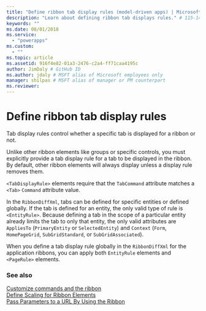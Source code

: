 ```yaml
---
title: "Define ribbon tab display rules (model-driven apps) | Microsoft Docs" # Intent and product brand in a unique string of 43-59 chars including spaces"
description: "Learn about defining ribbon tab displays rules." # 115-145 characters including spaces. This abstract displays in the search result."
keywords: ""
ms.date: 08/01/2018
ms.service:
  - "powerapps"
ms.custom:
  - ""
ms.topic: article
ms.assetid: 916f4e82-01a3-2476-c2a4-ff71caa4195c
author: JimDaly # GitHub ID
ms.author: jdaly # MSFT alias of Microsoft employees only
manager: shilpas # MSFT alias of manager or PM counterpart
ms.reviewer: 
---
```


# Define ribbon tab display rules

<!-- https://docs.microsoft.com/en-us/dynamics365/customer-engagement/developer/customize-dev/define-ribbon-tab-display-rules -->

Tab display rules control whether a specific tab is displayed for a ribbon or not.  
  
 Unlike other ribbon elements like groups or specific controls, you must explicitly provide a tab display rule for a tab to be displayed in the ribbon. By default, other ribbon elements will always display unless a display rule removes them.  
  
 `<TabDisplayRule>` elements require that the `TabCommand` attribute matches a `<Tab>` `Command` attribute value.  
  
 In the `RibbonDiffXml`, tabs can be defined for specific entities or defined globally. 
 If the tab is defined for an entity, the only valid type of rule is `<EntityRule>`. 
 Because defining a tab in the scope of a particular entity already limits the tab to only that entity, the only valid attributes are `AppliesTo` (`PrimaryEntity` or `SelectedEntity`) and `Context` (`Form`, `HomePageGrid`, `SubGridStandard`, or `SubGridAssociated`).  
  
 When you define a tab display rule globally in the `RibbonDiffXml` for the application ribbons, you can apply both `EntityRule` elements and `<PageRule>` elements.  
  
### See also  
 [Customize commands and the ribbon](customize-commands-ribbon.md)   
 [Define Scaling for Ribbon Elements](define-scaling-ribbon-elements.md)   
 [Pass Parameters to a URL By Using the Ribbon](pass-parameters-url-by-using-ribbon.md)
